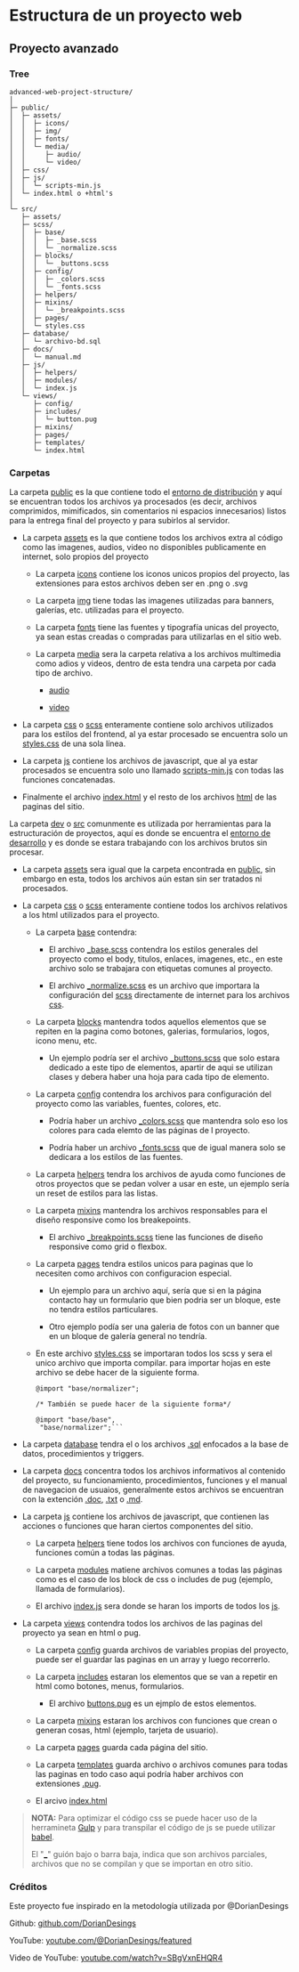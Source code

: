 # Estructura de un proyecto web

## Proyecto avanzado

### Tree

```
advanced-web-project-structure/
│
├─ public/
│  ├─ assets/
│  │  ├─ icons/
│  │  ├─ img/
│  │  ├─ fonts/
│  │  └─ media/
│  │     ├─ audio/
│  │     └─ video/
│  ├─ css/ 
│  ├─ js/ 
│  │  └─ scripts-min.js
│  └─ index.html o +html's
│
└─ src/ 
   ├─ assets/
   ├─ scss/
   │  ├─ base/
   │  │  ├─ _base.scss
   │  │  └─ _normalize.scss
   │  ├─ blocks/
   │  │  └─ _buttons.scss
   │  ├─ config/
   │  │  ├─ _colors.scss
   │  │  └─ _fonts.scss
   │  ├─ helpers/
   │  ├─ mixins/
   │  │  └─ _breakpoints.scss
   │  ├─ pages/ 
   │  └─ styles.css 
   ├─ database/
   │  └─ archivo-bd.sql
   ├─ docs/
   │  └─ manual.md
   ├─ js/
   │  ├─ helpers/ 
   │  ├─ modules/ 
   │  └─ index.js
   └─ views/
      ├─ config/
      ├─ includes/
      │  └─ button.pug
      ├─ mixins/
      ├─ pages/
      ├─ templates/
      └─ index.html
```

### Carpetas

La carpeta [public]() es la que contiene todo el [entorno de distribución]() y aquí se encuentran todos los archivos ya procesados (es decir, archivos comprimidos, mimificados, sin comentarios ni espacios innecesarios) listos para la entrega final del proyecto y para subirlos al servidor.

- La carpeta [assets]() es la que contiene todos los archivos extra al código como las imagenes, audios, video no disponibles publicamente en internet, solo propios del proyecto
  
  - La carpeta [icons]() contiene los iconos unicos propios del proyecto, las extensiones para estos archivos deben ser en .png o .svg
    
  - La carpeta [img]() tiene todas las imagenes utilizadas para banners, galerías, etc. utilizadas para el proyecto.
    
  - La carpeta [fonts]() tiene las fuentes y tipografía unicas del proyecto, ya sean estas creadas o compradas para utilizarlas en el sitio web.
    
  - La carpeta [media]() sera la carpeta relativa a los archivos multimedia como adios y videos, dentro de esta tendra una carpeta por cada tipo de archivo.
    
    - [audio]()
      
    - [video]()
      
- La carpeta [css]() o [scss]() enteramente contiene solo archivos utilizados para los estilos del frontend, al ya estar procesado se encuentra solo un [styles.css]() de una sola línea.
  
- La carpeta [js]() contiene los archivos de javascript, que al ya estar procesados se encuentra solo uno llamado [scripts-min.js]() con todas las funciones concatenadas.
  
- Finalmente el archivo [index.html]() y el resto de los archivos [html]() de las paginas del sitio.
  

La carpeta [dev]() o [src]() comunmente es utilizada por herramientas para la estructuración de proyectos, aquí es donde se encuentra el [entorno de desarrollo]() y es donde se estara trabajando con los archivos brutos sin procesar.

- La carpeta [assets]() sera igual que la carpeta encontrada en [public](), sin embargo en esta, todos los archivos aún estan sin ser tratados ni procesados.
  
- La carpeta [css]() o [scss]() enteramente contiene todos los archivos relativos a los html utilizados para el proyecto.
  
  - La carpeta [base]() contendra:
    
    - El archivo [_base.scss]() contendra los estilos generales del proyecto como el body, titulos, enlaces, imagenes, etc., en este archivo solo se trabajara con etiquetas comunes al proyecto.
      
    - El archivo [_normalize.scss]() es un archivo que importara la configuración del [scss]() directamente de internet para los archivos [css]().
      
  - La carpeta [blocks]() mantendra todos aquellos elementos que se repiten en la pagina como botones, galerias, formularios, logos, icono menu, etc.
    
    - Un ejemplo podría ser el archivo [_buttons.scss]() que solo estara dedicado a este tipo de elementos, apartir de aqui se utilizan clases y debera haber una hoja para cada tipo de elemento.
      
  - La carpeta [config]() contendra los archivos para configuración del proyecto como las variables, fuentes, colores, etc.
    
    - Podría haber un archivo [_colors.scss]() que mantendra solo eso los colores para cada elemto de las páginas de l proyecto.
      
    - Podría haber un archivo [_fonts.scss]() que de igual manera solo se dedicara a los estilos de las fuentes.
      
  - La carpeta [helpers]() tendra los archivos de ayuda como funciones de otros proyectos que se pedan volver a usar en este, un ejemplo sería un reset de estilos para las listas.
    
  - La carpeta [mixins]() mantendra los archivos responsables para el diseño responsive como los breakepoints.
    
    - El archivo [_breakpoints.scss]() tiene las funciones de diseño responsive como grid o flexbox.
      
  - La carpeta [pages]() tendra estilos unicos para paginas que lo necesiten como archivos con configuracion especial.
    
    - Un ejemplo para un archivo aquí, sería que si en la página contacto hay un formulario que bien podria ser un bloque, este no tendra estilos particulares.
      
    - Otro ejemplo podía ser una galeria de fotos con un banner que en un bloque de galería general no tendría.
      
  - En este archivo [styles.css]() se importaran todos los scss y sera el unico archivo que importa compilar. para importar hojas en este archivo se debe hacer de la siguiente forma.
    ```
    @import "base/normalizer";
    
    /* También se puede hacer de la siguiente forma*/
    
    @import "base/base",
     "base/normalizer";```
    
- La carpeta [database]() tendra el o los archivos [.sql]() enfocados a la base de datos, procedimientos y triggers.
  
- La carpeta [docs]() concentra todos los archivos informativos al contenido del proyecto, su funcionamiento, procedimientos, funciones y el manual de navegacion de usuaios, generalmente estos archivos se encuentran con la extención [.doc](), [.txt]() o [.md]().
  
- La carpeta [js]() contiene los archivos de javascript, que contienen las acciones o funciones que haran ciertos componentes del sitio.
  
  - La carpeta [helpers]() tiene todos los archivos con funciones de ayuda, funciones común a todas las páginas.
    
  - La carpeta [modules]() matiene archivos comunes a todas las páginas como es el caso de los block de css o includes de pug (ejemplo, llamada de formularios).
    
  - El archivo [index.js]() sera donde se haran los imports de todos los [js]().
    
- La carpeta [views]() contendra todos los archivos de las paginas del proyecto ya sean en html o pug.
  
  - La carpeta [config]() guarda archivos de variables propias del proyecto, puede ser el guardar las paginas en un array y luego recorrerlo.
    
  - La carpeta [includes]() estaran los elementos que se van a repetir en html como botones, menus, formularios.
    
    - El archivo [buttons.pug]() es un ejmplo de estos elementos.
      
  - La carpeta [mixins]() estaran los archivos con funciones que crean o generan cosas, html (ejemplo, tarjeta de usuario).
    
  - La carpeta [pages]() guarda cada página del sitio.
    
  - La carpeta [templates]() guarda archivo o archivos comunes para todas las paginas en todo caso aqui podría haber archivos con extensiones [.pug]().
    
  - El arcivo [index.html]()
    

> **NOTA:** Para optimizar el código css se puede hacer uso de la herramineta [Gulp](https://gulpjs.com/) y para transpilar el código de js se puede utilizar [babel]().
> 
> El "[_]()" guión bajo o barra baja, indica que son archivos parciales, archivos que no se compilan y que se importan en otro sitio.

### Créditos

Este proyecto fue inspirado en la metodología utilizada por @DorianDesings

Github: [github.com/DorianDesings](github.com/DorianDesings)

YouTube: [youtube.com/@DorianDesings/featured](https://www.youtube.com/@DorianDesings/featured)

Video de YouTube: [youtube.com/watch?v=SBgVxnEHQR4](https://www.youtube.com/watch?v=SBgVxnEHQR4)
